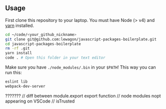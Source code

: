 ## Usage

First clone this repository to your laptop. You must have Node (> v4) and [yarn](https://yarnpkg.com/lang/en/docs/install/) installed.

```bash
cd ~/code/<your_github_nickname>
git clone git@github.com:lewagon/javascript-packages-boilerplate.git
cd javascript-packages-boilerplate
rm -rf .git
yarn install
code . # Open this folder in your text editor
```

Make sure you have `./node_modules/.bin` in your `$PATH`! This way you can run this:

```bash
eslint lib
webpack-dev-server
```

???????
// diff between module.export export function
// node modules nopt appearing on VSCode
// isTrusted
